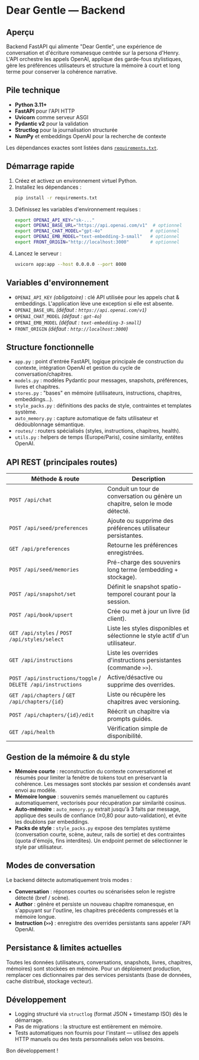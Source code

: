 # Dear Gentle — Backend

## Aperçu
Backend FastAPI qui alimente "Dear Gentle", une expérience de conversation et d'écriture romanesque centrée sur la persona d'Henry. L'API orchestre les appels OpenAI, applique des garde-fous stylistiques, gère les préférences utilisateurs et structure la mémoire à court et long terme pour conserver la cohérence narrative.

## Pile technique
- **Python 3.11+**
- **FastAPI** pour l'API HTTP
- **Uvicorn** comme serveur ASGI
- **Pydantic v2** pour la validation
- **Structlog** pour la journalisation structurée
- **NumPy** et embeddings OpenAI pour la recherche de contexte

Les dépendances exactes sont listées dans [`requirements.txt`](requirements.txt).

## Démarrage rapide
1. Créez et activez un environnement virtuel Python.
2. Installez les dépendances :
   ```bash
   pip install -r requirements.txt
   ```
3. Définissez les variables d'environnement requises :
   ```bash
   export OPENAI_API_KEY="sk-..."
   export OPENAI_BASE_URL="https://api.openai.com/v1"  # optionnel
   export OPENAI_CHAT_MODEL="gpt-4o"                  # optionnel
   export OPENAI_EMB_MODEL="text-embedding-3-small"   # optionnel
   export FRONT_ORIGIN="http://localhost:3000"        # optionnel
   ```
4. Lancez le serveur :
   ```bash
   uvicorn app:app --host 0.0.0.0 --port 8000
   ```

## Variables d'environnement
- `OPENAI_API_KEY` *(obligatoire)* : clé API utilisée pour les appels chat & embeddings. L'application lève une exception si elle est absente.
- `OPENAI_BASE_URL` *(défaut : `https://api.openai.com/v1`)*
- `OPENAI_CHAT_MODEL` *(défaut : `gpt‑4o`)*
- `OPENAI_EMB_MODEL` *(défaut : `text-embedding-3-small`)*
- `FRONT_ORIGIN` *(défaut : `http://localhost:3000`)*

## Structure fonctionnelle
- `app.py` : point d'entrée FastAPI, logique principale de construction du contexte, intégration OpenAI et gestion du cycle de conversation/chapitres.
- `models.py` : modèles Pydantic pour messages, snapshots, préférences, livres et chapitres.
- `stores.py` : "bases" en mémoire (utilisateurs, instructions, chapitres, embeddings...).
- `style_packs.py` : définitions des packs de style, contraintes et templates système.
- `auto_memory.py` : capture automatique de faits utilisateur et dédoublonnage sémantique.
- `routes/` : routers spécialisés (styles, instructions, chapitres, health).
- `utils.py` : helpers de temps (Europe/Paris), cosine similarity, entêtes OpenAI.

## API REST (principales routes)
| Méthode & route | Description |
| --- | --- |
| `POST /api/chat` | Conduit un tour de conversation ou génère un chapitre, selon le mode détecté. |
| `POST /api/seed/preferences` | Ajoute ou supprime des préférences utilisateur persistantes. |
| `GET /api/preferences` | Retourne les préférences enregistrées. |
| `POST /api/seed/memories` | Pré-charge des souvenirs long terme (embedding + stockage). |
| `POST /api/snapshot/set` | Définit le snapshot spatio-temporel courant pour la session. |
| `POST /api/book/upsert` | Crée ou met à jour un livre (id client). |
| `GET /api/styles` / `POST /api/styles/select` | Liste les styles disponibles et sélectionne le style actif d'un utilisateur. |
| `GET /api/instructions` | Liste les overrides d'instructions persistantes (commande `>>`). |
| `POST /api/instructions/toggle` / `DELETE /api/instructions` | Active/désactive ou supprime des overrides. |
| `GET /api/chapters` / `GET /api/chapters/{id}` | Liste ou récupère les chapitres avec versioning. |
| `POST /api/chapters/{id}/edit` | Réécrit un chapitre via prompts guidés. |
| `GET /api/health` | Vérification simple de disponibilité. |

## Gestion de la mémoire & du style
- **Mémoire courte** : reconstruction du contexte conversationnel et résumés pour limiter la fenêtre de tokens tout en préservant la cohérence. Les messages sont stockés par session et condensés avant envoi au modèle.
- **Mémoire longue** : souvenirs semés manuellement ou capturés automatiquement, vectorisés pour récupération par similarité cosinus.
- **Auto-mémoire** : `auto_memory.py` extrait jusqu'à 3 faits par message, applique des seuils de confiance (≥0,80 pour auto-validation), et évite les doublons par embeddings.
- **Packs de style** : `style_packs.py` expose des templates système (conversation courte, scène, auteur, rails de sortie) et des contraintes (quota d'émojis, fins interdites). Un endpoint permet de sélectionner le style par utilisateur.

## Modes de conversation
Le backend détecte automatiquement trois modes :
- **Conversation** : réponses courtes ou scénarisées selon le registre détecté (bref / scène).
- **Author** : génère et persiste un nouveau chapitre romanesque, en s'appuyant sur l'outline, les chapitres précédents compressés et la mémoire longue.
- **Instruction (`>>`)** : enregistre des overrides persistants sans appeler l'API OpenAI.

## Persistance & limites actuelles
Toutes les données (utilisateurs, conversations, snapshots, livres, chapitres, mémoires) sont stockées en mémoire. Pour un déploiement production, remplacer ces dictionnaires par des services persistants (base de données, cache distribué, stockage vecteur).

## Développement
- Logging structuré via `structlog` (format JSON + timestamp ISO) dès le démarrage.
- Pas de migrations : la structure est entièrement en mémoire.
- Tests automatiques non fournis pour l'instant — utilisez des appels HTTP manuels ou des tests personnalisés selon vos besoins.

Bon développement !
